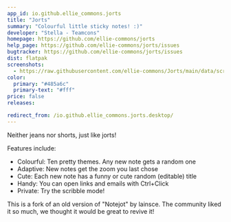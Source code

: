 ```yaml
---
app_id: io.github.ellie_commons.jorts
title: "Jorts"
summary: "Colourful little sticky notes! :)"
developer: "Stella - Teamcons"
homepage: https://github.com/ellie-commons/jorts
help_page: https://github.com/ellie-commons/jorts/issues
bugtracker: https://github.com/ellie-commons/jorts/issues
dist: flatpak
screenshots:
  - https://raw.githubusercontent.com/ellie-commons/Jorts/main/data/screenshots/default.png
color:
  primary: "#485a6c"
  primary-text: "#fff"
price: false
releases:

redirect_from: /io.github.ellie_commons.jorts.desktop/
---
```


<p>Neither jeans nor shorts, just like jorts!</p>
<p>Features include:</p>
<ul>
<li>Colourful: Ten pretty themes. Any new note gets a random one</li>
<li>Adaptive: New notes get the zoom you last chose</li>
<li>Cute: Each new note has a funny or cute random (editable) title</li>
<li>Handy: You can open links and emails with Ctrl+Click</li>
<li>Private: Try the scribble mode!</li>
</ul>
<p>This is a fork of an old version of "Notejot" by lainsce. The community liked it so much, we thought it would be great to revive it!</p>
